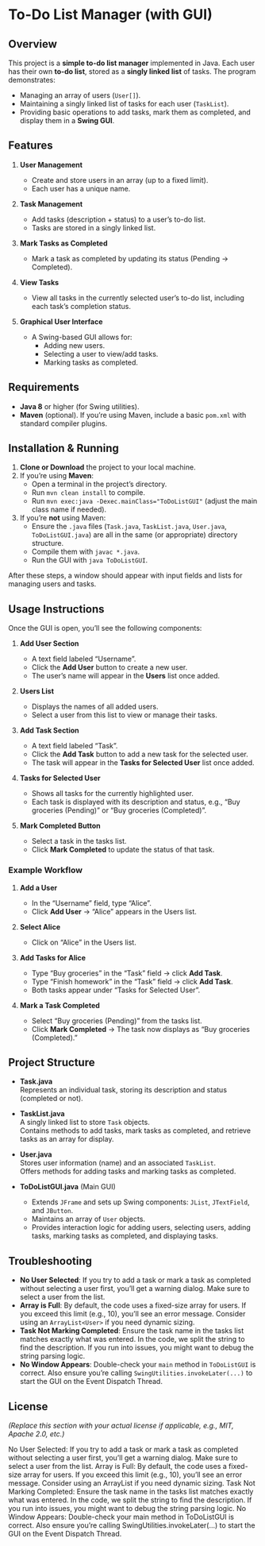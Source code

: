 # To-Do List Manager (with GUI)

## Overview

This project is a **simple to-do list manager** implemented in Java. Each user has their own **to-do list**, stored as a **singly linked list** of tasks. The program demonstrates:
- Managing an array of users (`User[]`).
- Maintaining a singly linked list of tasks for each user (`TaskList`).
- Providing basic operations to add tasks, mark them as completed, and display them in a **Swing GUI**.

## Features

1. **User Management**  
   - Create and store users in an array (up to a fixed limit).  
   - Each user has a unique name.

2. **Task Management**  
   - Add tasks (description + status) to a user’s to-do list.  
   - Tasks are stored in a singly linked list.

3. **Mark Tasks as Completed**  
   - Mark a task as completed by updating its status (Pending → Completed).

4. **View Tasks**  
   - View all tasks in the currently selected user’s to-do list, including each task’s completion status.

5. **Graphical User Interface**  
   - A Swing-based GUI allows for:
     - Adding new users.
     - Selecting a user to view/add tasks.
     - Marking tasks as completed.

## Requirements

- **Java 8** or higher (for Swing utilities).
- **Maven** (optional). If you’re using Maven, include a basic `pom.xml` with standard compiler plugins.

## Installation & Running

1. **Clone or Download** the project to your local machine.
2. If you’re using **Maven**:
   - Open a terminal in the project’s directory.
   - Run `mvn clean install` to compile.
   - Run `mvn exec:java -Dexec.mainClass="ToDoListGUI"` (adjust the main class name if needed).
3. If you’re **not** using Maven:
   - Ensure the `.java` files (`Task.java`, `TaskList.java`, `User.java`, `ToDoListGUI.java`) are all in the same (or appropriate) directory structure.
   - Compile them with `javac *.java`.
   - Run the GUI with `java ToDoListGUI`.

After these steps, a window should appear with input fields and lists for managing users and tasks.

## Usage Instructions

Once the GUI is open, you’ll see the following components:

1. **Add User Section**  
   - A text field labeled “Username”.
   - Click the **Add User** button to create a new user.
   - The user’s name will appear in the **Users** list once added.

2. **Users List**  
   - Displays the names of all added users.
   - Select a user from this list to view or manage their tasks.

3. **Add Task Section**  
   - A text field labeled “Task”.
   - Click the **Add Task** button to add a new task for the selected user.
   - The task will appear in the **Tasks for Selected User** list once added.

4. **Tasks for Selected User**  
   - Shows all tasks for the currently highlighted user.
   - Each task is displayed with its description and status, e.g., “Buy groceries (Pending)” or “Buy groceries (Completed)”.

5. **Mark Completed Button**  
   - Select a task in the tasks list.
   - Click **Mark Completed** to update the status of that task.

### Example Workflow

1. **Add a User**  
   - In the “Username” field, type “Alice”.
   - Click **Add User** → “Alice” appears in the Users list.

2. **Select Alice**  
   - Click on “Alice” in the Users list.

3. **Add Tasks for Alice**  
   - Type “Buy groceries” in the “Task” field → click **Add Task**.
   - Type “Finish homework” in the “Task” field → click **Add Task**.
   - Both tasks appear under “Tasks for Selected User”.

4. **Mark a Task Completed**  
   - Select “Buy groceries (Pending)” from the tasks list.
   - Click **Mark Completed** → The task now displays as “Buy groceries (Completed).”

## Project Structure

- **Task.java**  
  Represents an individual task, storing its description and status (completed or not).

- **TaskList.java**  
  A singly linked list to store `Task` objects.  
  Contains methods to add tasks, mark tasks as completed, and retrieve tasks as an array for display.

- **User.java**  
  Stores user information (name) and an associated `TaskList`.  
  Offers methods for adding tasks and marking tasks as completed.

- **ToDoListGUI.java** (Main GUI)  
  - Extends `JFrame` and sets up Swing components: `JList`, `JTextField`, and `JButton`.
  - Maintains an array of `User` objects.
  - Provides interaction logic for adding users, selecting users, adding tasks, marking tasks as completed, and displaying tasks.

## Troubleshooting

- **No User Selected**: If you try to add a task or mark a task as completed without selecting a user first, you’ll get a warning dialog. Make sure to select a user from the list.
- **Array is Full**: By default, the code uses a fixed-size array for users. If you exceed this limit (e.g., 10), you’ll see an error message. Consider using an `ArrayList<User>` if you need dynamic sizing.
- **Task Not Marking Completed**: Ensure the task name in the tasks list matches exactly what was entered. In the code, we split the string to find the description. If you run into issues, you might want to debug the string parsing logic.
- **No Window Appears**: Double-check your `main` method in `ToDoListGUI` is correct. Also ensure you’re calling `SwingUtilities.invokeLater(...)` to start the GUI on the Event Dispatch Thread.

## License

*(Replace this section with your actual license if applicable, e.g., MIT, Apache 2.0, etc.)*

No User Selected: If you try to add a task or mark a task as completed without selecting a user first, you’ll get a warning dialog. Make sure to select a user from the list.
Array is Full: By default, the code uses a fixed-size array for users. If you exceed this limit (e.g., 10), you’ll see an error message. Consider using an ArrayList<User> if you need dynamic sizing.
Task Not Marking Completed: Ensure the task name in the tasks list matches exactly what was entered. In the code, we split the string to find the description. If you run into issues, you might want to debug the string parsing logic.
No Window Appears: Double-check your main method in ToDoListGUI is correct. Also ensure you’re calling SwingUtilities.invokeLater(...) to start the GUI on the Event Dispatch Thread.
